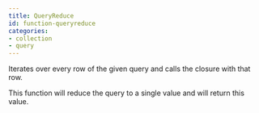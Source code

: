 ```yaml
---
title: QueryReduce
id: function-queryreduce
categories:
- collection
- query
---
```


Iterates over every row of the given query and calls the closure with that row.

This function will reduce the query to a single value and will return this value.
